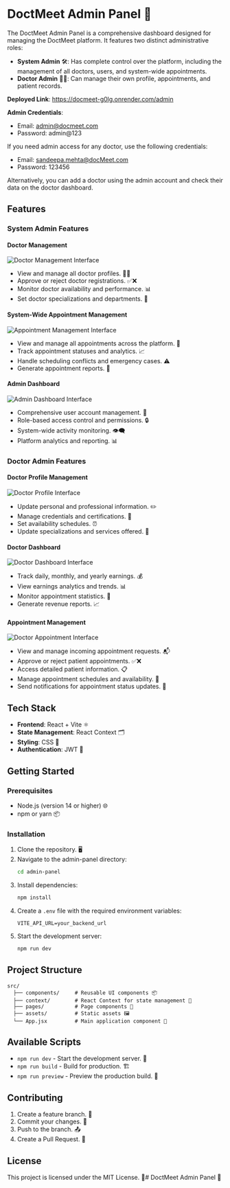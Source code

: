 # DoctMeet Admin Panel 🌟

The DoctMeet Admin Panel is a comprehensive dashboard designed for managing the DoctMeet platform. It features two distinct administrative roles:

- **System Admin** 🛠️: Has complete control over the platform, including the management of all doctors, users, and system-wide appointments.
- **Doctor Admin** 👨‍⚕️: Can manage their own profile, appointments, and patient records.

**Deployed Link**: https://docmeet-g0lg.onrender.com/admin

**Admin Credentials**:  
- Email: admin@docmeet.com  
- Password: admin@123  

If you need admin access for any doctor, use the following credentials:  
- Email: sandeepa.mehta@docMeet.com  
- Password: 123456  

Alternatively, you can add a doctor using the admin account and check their data on the doctor dashboard.

## Features

### System Admin Features

#### Doctor Management
![Doctor Management Interface](./public/image/doctorlist.png)
- View and manage all doctor profiles. 👩‍⚕️
- Approve or reject doctor registrations. ✅❌
- Monitor doctor availability and performance. 📊
- Set doctor specializations and departments. 🏥

#### System-Wide Appointment Management
![Appointment Management Interface](./public/image/AdminAppointments.png)
- View and manage all appointments across the platform. 📅
- Track appointment statuses and analytics. 📈
- Handle scheduling conflicts and emergency cases. ⚠️
- Generate appointment reports. 📄

#### Admin Dashboard
![Admin Dashboard Interface](./public/image/adminDashboard.png)
- Comprehensive user account management. 🔑
- Role-based access control and permissions. 🔒
- System-wide activity monitoring. 👁️‍🗨️
- Platform analytics and reporting. 📊

### Doctor Admin Features

#### Doctor Profile Management
![Doctor Profile Interface](./public/image/doctorProfile.png)
- Update personal and professional information. ✏️
- Manage credentials and certifications. 📜
- Set availability schedules. ⏰
- Update specializations and services offered. 💼

#### Doctor Dashboard
![Doctor Dashboard Interface](./public/image/DoctorDashboard.png)
- Track daily, monthly, and yearly earnings. 💰
- View earnings analytics and trends. 📊
- Monitor appointment statistics. 📅
- Generate revenue reports. 📈

#### Appointment Management
![Doctor Appointment Interface](./public/image/DoctorAppointments.png)
- View and manage incoming appointment requests. 📬
- Approve or reject patient appointments. ✅❌
- Access detailed patient information. 📋
- Manage appointment schedules and availability. 📆
- Send notifications for appointment status updates. 🔔

## Tech Stack

- **Frontend**: React + Vite ⚛️
- **State Management**: React Context 🗂️
- **Styling**: CSS 🎨
- **Authentication**: JWT 🔐

## Getting Started

### Prerequisites

- Node.js (version 14 or higher) 🌐
- npm or yarn 📦

### Installation

1. Clone the repository. 🖥️
2. Navigate to the admin-panel directory:
   ```bash
   cd admin-panel
   ```
3. Install dependencies:
   ```bash
   npm install
   ```
4. Create a `.env` file with the required environment variables:
   ```
   VITE_API_URL=your_backend_url
   ```
5. Start the development server:
   ```bash
   npm run dev
   ```

## Project Structure

```
src/
  ├── components/     # Reusable UI components 📦
  ├── context/        # React Context for state management 📜
  ├── pages/          # Page components 📄
  ├── assets/         # Static assets 🖼️
  └── App.jsx         # Main application component 📱
```

## Available Scripts

- `npm run dev` - Start the development server. 🚀
- `npm run build` - Build for production. 🏗️
- `npm run preview` - Preview the production build. 👀

## Contributing

1. Create a feature branch. 🌿
2. Commit your changes. 💾
3. Push to the branch. 📤
4. Create a Pull Request. 🤝

## License

This project is licensed under the MIT License. 📝# DoctMeet Admin Panel 🌟

